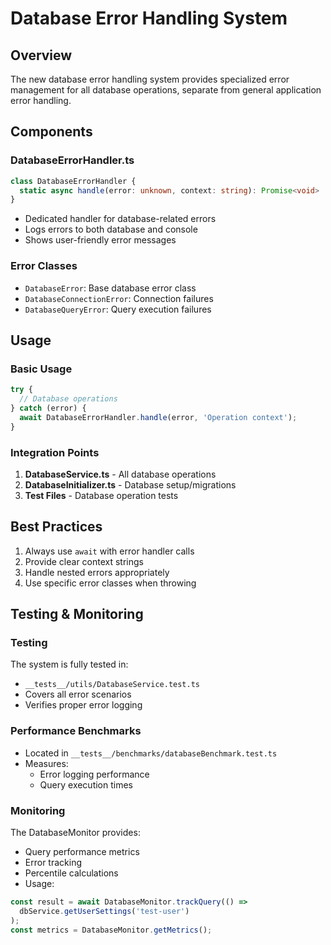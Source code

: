 # Database Error Handling System

## Overview
The new database error handling system provides specialized error management for all database operations, separate from general application error handling.

## Components

### DatabaseErrorHandler.ts
```typescript
class DatabaseErrorHandler {
  static async handle(error: unknown, context: string): Promise<void>
}
```
- Dedicated handler for database-related errors
- Logs errors to both database and console
- Shows user-friendly error messages

### Error Classes
- `DatabaseError`: Base database error class
- `DatabaseConnectionError`: Connection failures
- `DatabaseQueryError`: Query execution failures

## Usage

### Basic Usage
```typescript
try {
  // Database operations
} catch (error) {
  await DatabaseErrorHandler.handle(error, 'Operation context'); 
}
```

### Integration Points
1. **DatabaseService.ts** - All database operations
2. **DatabaseInitializer.ts** - Database setup/migrations
3. **Test Files** - Database operation tests

## Best Practices
1. Always use `await` with error handler calls
2. Provide clear context strings
3. Handle nested errors appropriately
4. Use specific error classes when throwing

## Testing & Monitoring
### Testing
The system is fully tested in:
- `__tests__/utils/DatabaseService.test.ts`
- Covers all error scenarios
- Verifies proper error logging

### Performance Benchmarks
- Located in `__tests__/benchmarks/databaseBenchmark.test.ts`
- Measures:
  - Error logging performance
  - Query execution times

### Monitoring
The DatabaseMonitor provides:
- Query performance metrics
- Error tracking
- Percentile calculations
- Usage:
```typescript
const result = await DatabaseMonitor.trackQuery(() => 
  dbService.getUserSettings('test-user')
);
const metrics = DatabaseMonitor.getMetrics();
```
